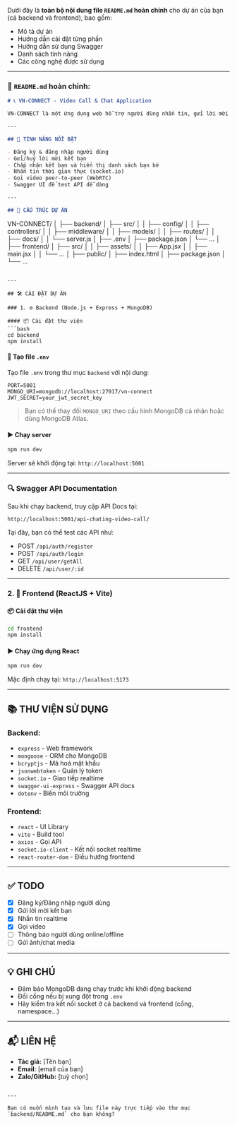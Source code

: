 Dưới đây là **toàn bộ nội dung file `README.md` hoàn chỉnh** cho dự án của bạn (cả backend và frontend), bao gồm:

* Mô tả dự án
* Hướng dẫn cài đặt từng phần
* Hướng dẫn sử dụng Swagger
* Danh sách tính năng
* Các công nghệ được sử dụng

---

### 📄 `README.md` hoàn chỉnh:

```markdown
# 📞 VN-CONNECT - Video Call & Chat Application

VN-CONNECT là một ứng dụng web hỗ trợ người dùng nhắn tin, gửi lời mời kết bạn và gọi video trực tuyến thời gian thực, được xây dựng với **Node.js (Express)** ở backend và **ReactJS (Vite)** ở frontend.

---

## 🚀 TÍNH NĂNG NỔI BẬT

- Đăng ký & đăng nhập người dùng
- Gửi/huỷ lời mời kết bạn
- Chấp nhận kết bạn và hiển thị danh sách bạn bè
- Nhắn tin thời gian thực (socket.io)
- Gọi video peer-to-peer (WebRTC)
- Swagger UI để test API dễ dàng

---

## 📁 CẤU TRÚC DỰ ÁN

```

VN-CONNECT/
│
├── backend/
│   ├── src/
│   │   ├── config/
│   │   ├── controllers/
│   │   ├── middleware/
│   │   ├── models/
│   │   ├── routes/
│   │   ├── docs/
│   │   └── server.js
│   ├── .env
│   ├── package.json
│   └── ...
│
├── frontend/
│   ├── src/
│   │   ├── assets/
│   │   ├── App.jsx
│   │   ├── main.jsx
│   │   └── ...
│   ├── public/
│   ├── index.html
│   ├── package.json
│   └── ...

````

---

## 🛠️ CÀI ĐẶT DỰ ÁN

### 1. ⚙️ Backend (Node.js + Express + MongoDB)

#### 📦 Cài đặt thư viện
```bash
cd backend
npm install
````

#### 📄 Tạo file `.env`

Tạo file `.env` trong thư mục `backend` với nội dung:

```
PORT=5001
MONGO_URI=mongodb://localhost:27017/vn-connect
JWT_SECRET=your_jwt_secret_key
```

> Bạn có thể thay đổi `MONGO_URI` theo cấu hình MongoDB cá nhân hoặc dùng MongoDB Atlas.

#### ▶️ Chạy server

```bash
npm run dev
```

Server sẽ khởi động tại: `http://localhost:5001`

---

### 🔍 Swagger API Documentation

Sau khi chạy backend, truy cập API Docs tại:

```
http://localhost:5001/api-chating-video-call/
```

Tại đây, bạn có thể test các API như:

* POST `/api/auth/register`
* POST `/api/auth/login`
* GET `/api/user/getAll`
* DELETE `/api/user/:id`

---

### 2. 🎨 Frontend (ReactJS + Vite)

#### 📦 Cài đặt thư viện

```bash
cd frontend
npm install
```

#### ▶️ Chạy ứng dụng React

```bash
npm run dev
```

Mặc định chạy tại: `http://localhost:5173`

---

## 📚 THƯ VIỆN SỬ DỤNG

### Backend:

* `express` - Web framework
* `mongoose` - ORM cho MongoDB
* `bcryptjs` - Mã hoá mật khẩu
* `jsonwebtoken` - Quản lý token
* `socket.io` - Giao tiếp realtime
* `swagger-ui-express` - Swagger API docs
* `dotenv` - Biến môi trường

### Frontend:

* `react` - UI Library
* `vite` - Build tool
* `axios` - Gọi API
* `socket.io-client` - Kết nối socket realtime
* `react-router-dom` - Điều hướng frontend

---

## ✅ TODO

* [x] Đăng ký/Đăng nhập người dùng
* [x] Gửi lời mời kết bạn
* [x] Nhắn tin realtime
* [x] Gọi video
* [ ] Thông báo người dùng online/offline
* [ ] Gửi ảnh/chat media

---

## 💡 GHI CHÚ

* Đảm bảo MongoDB đang chạy trước khi khởi động backend
* Đổi cổng nếu bị xung đột trong `.env`
* Hãy kiểm tra kết nối socket ở cả backend và frontend (cổng, namespace...)

---

## 📬 LIÊN HỆ

* **Tác giả:** \[Tên bạn]
* **Email:** \[email của bạn]
* **Zalo/GitHub:** \[tuỳ chọn]

```

---

Bạn có muốn mình tạo và lưu file này trực tiếp vào thư mục `backend/README.md` cho bạn không?
```
